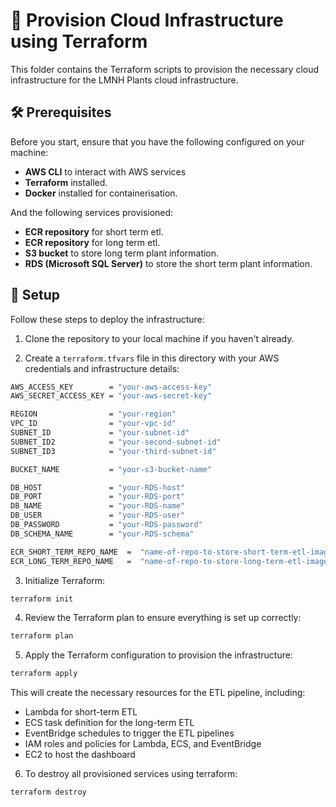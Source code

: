 # 🚀 Provision Cloud Infrastructure using Terraform
This folder contains the Terraform scripts to provision the necessary cloud infrastructure for the LMNH Plants cloud infrastructure.

## 🛠️ Prerequisites
Before you start, ensure that you have the following configured on your machine:
- **AWS CLI** to interact with AWS services
- **Terraform** installed.
- **Docker** installed for containerisation.

And the following services provisioned:
- **ECR repository** for short term etl.
- **ECR repository** for long term etl.
- **S3 bucket** to store long term plant information.
- **RDS (Microsoft SQL Server)** to store the short term plant information.

## 📂 Setup
Follow these steps to deploy the infrastructure:

1. Clone the repository to your local machine if you haven't already.

2. Create a `terraform.tfvars` file in this directory with your AWS credentials and infrastructure details:
```bash
AWS_ACCESS_KEY        = "your-aws-access-key"
AWS_SECRET_ACCESS_KEY = "your-aws-secret-key"

REGION                = "your-region"
VPC_ID                = "your-vpc-id"
SUBNET_ID             = "your-subnet-id"
SUBNET_ID2            = "your-second-subnet-id"
SUBNET_ID3            = "your-third-subnet-id"

BUCKET_NAME           = "your-s3-bucket-name"

DB_HOST               = "your-RDS-host"
DB_PORT               = "your-RDS-port"
DB_NAME               = "your-RDS-name"
DB_USER               = "your-RDS-user"
DB_PASSWORD           = "your-RDS-password"
DB_SCHEMA_NAME        = "your-RDS-schema"

ECR_SHORT_TERM_REPO_NAME  =  "name-of-repo-to-store-short-term-etl-image"
ECR_LONG_TERM_REPO_NAME   =  "name-of-repo-to-store-long-term-etl-image"
```

3. Initialize Terraform:
```bash
terraform init
```

4. Review the Terraform plan to ensure everything is set up correctly:
```bash
terraform plan
```

5. Apply the Terraform configuration to provision the infrastructure:
```bash
terraform apply
```

This will create the necessary resources for the ETL pipeline, including:
- Lambda for short-term ETL
- ECS task definition for the long-term ETL
- EventBridge schedules to trigger the ETL pipelines
- IAM roles and policies for Lambda, ECS, and EventBridge
- EC2 to host the dashboard

6. To destroy all provisioned services using terraform:
```bash
terraform destroy
```